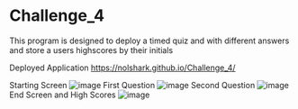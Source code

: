 # Challenge_4
This program is designed to deploy a timed quiz and with different answers and store a users highscores by their initials

Deployed Application https://nolshark.github.io/Challenge_4/

Starting Screen
![image](https://user-images.githubusercontent.com/108495035/184224881-37f58c6a-241e-40b1-9449-a736ed254b8a.png)
First Question
![image](https://user-images.githubusercontent.com/108495035/184224925-1e162e97-5b2b-4826-8990-e6f01b698cf8.png)
Second Question
![image](https://user-images.githubusercontent.com/108495035/184224947-5c7100b0-0ac5-44b8-a410-cc458fbf5bf7.png)
End Screen and High Scores
![image](https://user-images.githubusercontent.com/108495035/184224991-7ba04455-bd23-45d8-b53a-02020f90a297.png)
